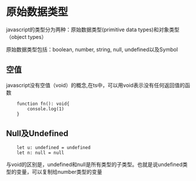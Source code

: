 # 原始数据类型
javascript的类型分为两种：原始数据类型(primitive data types)和对象类型（object types）

原始数据类型包括：boolean, number, string, null, undefined以及Symbol


## 空值
javascript没有空值（void）的概念,在ts中，可以用void表示没有任何返回值的函数
```
    function fn(): void{
        console.log(1)
    }
```

## Null及Undefined

```
    let u: undefined = undefined
    let n: null = null
```

与void的区别是，undefined和null是所有类型的子类型。也就是说undefined类型的变量，可以复制给number类型的变量

